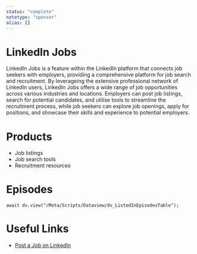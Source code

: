 ```yaml
---
status: "complete"
notetype: "sponsor"
alias: []
---
```

# LinkedIn Jobs
LinkedIn Jobs is a feature within the LinkedIn platform that connects job seekers with employers, providing a comprehensive platform for job search and recruitment. By leverageing the extensive professional network of LinkedIn users, LinkedIn Jobs offers a wide range of job opportunities across various industries and locations. Employers can post job listings, search for potential candidates, and utilise tools to streamline the recruitment process, while job seekers can explore job openings, apply for positions, and showcase their skills and experience to potential employers.

# Products
- Job listings
- Job search tools
- Recruitment resources

# Episodes
```dataviewjs
await dv.view("/Meta/Scripts/Dataview/dv_ListedInEpisodesTable");
```
# Useful Links
- [Post a Job on LinkedIn](http://linkedin.com/automators)